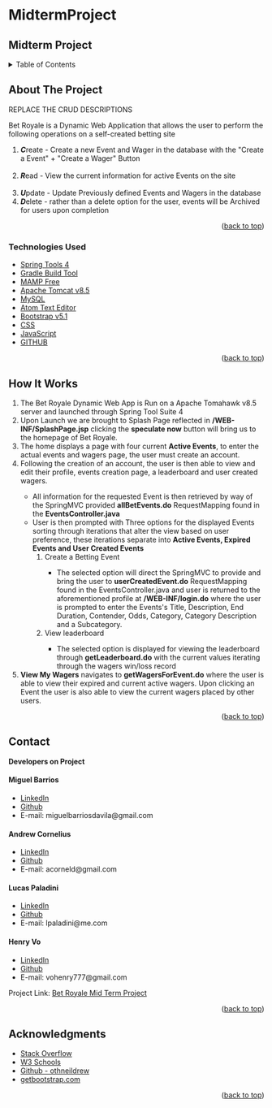 # MidtermProject
## Midterm Project

<!-- PROJECT LOGO -->

<!-- TABLE OF CONTENTS -->

<details>
  <summary>Table of Contents</summary>
  <ul>
    <li>
      <a href="#about-the-project">About The Project</a>
  </ul>
      <ul>
        <li><a href="#technologies-used">Technologies Used</a></li>
      </ul>
    </li>
  <ul>
    <li><a href="#howitworks">How It Works</a></li>
  </ul>  
  <ul>
    <li><a href="#contact">Contact</a></li>
  </ul>

  <ul>
    <li><a href="#acknowledgments">Acknowledgments</a></li>
    </ul>

</details>

<!-- ABOUT THE PROJECT -->

## About The Project

REPLACE THE CRUD DESCRIPTIONS

<p>Bet Royale is a Dynamic Web Application that allows the user to perform the following operations on a self-created betting site</p>
<ol>
<li><strong><em>C</em></strong>reate - Create a new Event and Wager in the database with the "Create a Event" + "Create a Wager" Button</li>
<br>
<li><strong><em>R</em></strong>ead - View the current information for active Events on the site</li>
<br>
<li><strong><em>U</em></strong>pdate - Update Previously defined Events and Wagers in the database</li>
<li><strong><em>D</em></strong>elete - rather than a delete option for the user, events will be Archived for users upon completion </li>
</ol>
<!--[![Product Name Screen Shot][product-screenshot]](https://example.com) -->

<p align="right">(<a href="#top">back to top</a>)</p>

### Technologies Used

-   [Spring Tools 4](https://spring.io/tools)
-   [Gradle Build Tool](https://gradle.org/install/)
-   [MAMP Free](https://www.mamp.info/en/mac/)
-   [Apache Tomcat v8.5](https://tomcat.apache.org/)
-   [MySQL](https://www.mysql.com/)
-   [Atom Text Editor](https://atom.io/)
-   [Bootstrap v5.1](https://getbootstrap.com)
-   [CSS]()
-   [JavaScript]()
-   [GITHUB]()

<p align="right">(<a href="#top">back to top</a>)</p>

## How It Works

<ol>
<li>
The Bet Royale Dynamic Web App is Run on a Apache Tomahawk v8.5 server and launched through Spring Tool Suite 4
</li>
<li>
Upon Launch we are brought to Splash Page reflected in <strong>/WEB-INF/SplashPage.jsp</strong> clicking the <strong>speculate now</strong> button will bring us to the homepage of Bet Royale.
</li>
<li>
The home displays a page with four current <strong>Active Events</strong>, to enter the actual events and wagers page, the user must create an account.
</li>
<li>
Following the creation of an account, the user is then able to view and edit their profile, events creation page, a leaderboard and user created wagers.
</li>
<ul>
<li>All information for the requested Event is then retrieved by way of the SpringMVC provided <strong>allBetEvents.do</strong> RequestMapping found in the <strong>EventsController.java</strong>
</li>
<li>User is then prompted with Three options for the displayed Events sorting through iterations that alter the view based on user preference, these iterations separate into <strong>Active Events, Expired Events and User Created Events</strong </li>
  <ol>
    <li>Create a Betting Event</li>
      <ul>
        <li>The selected option will direct the SpringMVC to provide and bring the user to <strong>userCreatedEvent.do</strong> RequestMapping found in the EventsController.java and user is returned to the aforementioned profile at <strong>/WEB-INF/login.do</strong> where the user is prompted to enter the Events's Title, Description, End Duration, Contender, Odds, Category, Category Description and a Subcategory. </li>
      </ul>
    <li>View leaderboard</li>
      <ul>
        <li>
        The selected option is displayed for viewing the leaderboard through <strong>getLeaderboard.do</strong> with the current values iterating through the wagers win/loss record</li>
      </ul>
  </ol>

</ul>
<li>
<strong>View My Wagers</strong> navigates to <strong>getWagersForEvent.do</strong> where the user is able to view their expired and current active wagers. Upon clicking an Event the user is also able to view the current wagers placed by other users.
</li>
</ol>

<p align="right">(<a href="#top">back to top</a>)</p>

## Contact

<strong>Developers on Project</strong>

<h4>Miguel Barrios</h4>
<ul>
<li><a href="https://www.linkedin.com/in/miguelbarriosdavila/">LinkedIn</a></li>
<li><a href="https://github.com/MiguelBarrios">Github</a></li>
<li> E-mail: miguelbarriosdavila@gmail.com</li>
</ul>

<h4>Andrew Cornelius</h4>
<ul>
<li><a href="https://www.linkedin.com/in/andrew-cornelius-584b151a9">LinkedIn</a></li>
<li><a href="https://github.com/acorneld">Github</a></li>
<li> E-mail: acorneld@gmail.com</li>
</ul>

<h4>Lucas Paladini</h4>
<ul>
<li><a href="https://www.linkedin.com/in/lucas-paladini/">LinkedIn</a></li>
<li><a href="https://github.com/Lpaladini90">Github</a></li>
<li> E-mail: lpaladini@me.com</li>
</ul>

<h4>Henry Vo</h4>
<ul>
<li><a href="https://www.linkedin.com/in/henry-vo-26b624119/">LinkedIn</a></li>
<li><a href="https://github.com/lightningclear">Github</a></li>
<li> E-mail: vohenry777@gmail.com</li>
</ul>

Project Link: [Bet Royale Mid Term Project](https://github.com/Lpaladini90/MidtermProject)

<p align="right">(<a href="#top">back to top</a>)</p>

<!-- ACKNOWLEDGMENTS -->

## Acknowledgments


-   [Stack Overflow](https://stackoverflow.com/)
-   [W3 Schools](https://www.w3schools.com/)
-   [Github - othneildrew](https://github.com/othneildrew/Best-README-Template)
-   [getbootstrap.com](https://getbootstrap.com/)

<p align="right">(<a href="#top">back to top</a>)</p>
